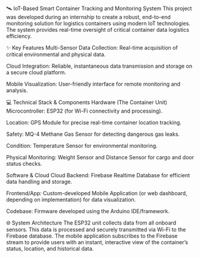 🛰️ IoT-Based Smart Container Tracking and Monitoring System
This project was developed during an internship to create a robust, end-to-end monitoring solution for logistics containers using modern IoT technologies. 
The system provides real-time oversight of critical container data logistics efficiency.

✨ Key Features
Multi-Sensor Data Collection: Real-time acquisition of critical environmental and physical data.

Cloud Integration: Reliable, instantaneous data transmission and storage on a secure cloud platform.

Mobile Visualization: User-friendly interface for remote monitoring and analysis.

💻 Technical Stack & Components
Hardware (The Container Unit)
Microcontroller: ESP32 (for Wi-Fi connectivity and processing).

Location: GPS Module for precise real-time container location tracking.

Safety: MQ-4 Methane Gas Sensor for detecting dangerous gas leaks.

Condition: Temperature Sensor for environmental monitoring.

Physical Monitoring: Weight Sensor and Distance Sensor for cargo and door status checks.

Software & Cloud
Cloud Backend: Firebase Realtime Database for efficient data handling and storage.

Frontend/App: Custom-developed Mobile Application (or web dashboard, depending on implementation) for data visualization.

Codebase: Firmware developed using the Arduino IDE/framework.

🌐 System Architecture
The ESP32 unit collects data from all onboard sensors. This data is processed and securely transmitted via Wi-Fi to the Firebase database.
The mobile application subscribes to the Firebase stream to provide users with an instant, interactive view of the container’s status, location, and historical data.
